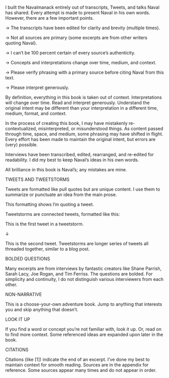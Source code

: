 I built the Navalmanack entirely out of transcripts, Tweets, and talks Naval has shared. Every attempt is made to present Naval in his own words. However, there are a few important points. 

→ The transcripts have been edited for clarity and brevity (multiple times). 

→ Not all sources are primary (some excerpts are from other writers quoting Naval). 

→ I can’t be 100 percent certain of every source’s authenticity. 

→ Concepts and interpretations change over time, medium, and context. 

→ Please verify phrasing with a primary source before citing Naval from this text. 

→ Please interpret generously. 

By definition, everything in this book is taken out of context. Interpretations will change over time. Read and interpret generously. Understand the original intent may be different than your interpretation in a different time, medium, format, and context. 

In the process of creating this book, I may have mistakenly re-contextualized, misinterpreted, or misunderstood things. As content passed through time, space, and medium, some phrasing may have shifted in flight. Every effort has been made to maintain the original intent, but errors are (very) possible. 

Interviews have been transcribed, edited, rearranged, and re-edited for readability. I did my best to keep Naval’s ideas in his own words. 

All brilliance in this book is Naval’s; any mistakes are mine. 

TWEETS AND TWEETSTORMS 

Tweets are formatted like pull quotes but are unique content. I use them to summarize or punctuate an idea from the main prose. 

This formatting shows I’m quoting a tweet. 

Tweetstorms are connected tweets, formatted like this:

This is the first tweet in a tweetstorm. 

↓ 

This is the second tweet. Tweetstorms are longer series of tweets all threaded together, similar to a blog post. 

BOLDED QUESTIONS 

Many excerpts are from interviews by fantastic creators like Shane Parrish, Sarah Lacy, Joe Rogan, and Tim Ferriss. The questions are bolded. For simplicity and continuity, I do not distinguish various interviewers from each other. 

NON-NARRATIVE 

This is a choose-your-own adventure book. Jump to anything that interests you and skip anything that doesn’t. 

LOOK IT UP 

If you find a word or concept you’re not familiar with, look it up. Or, read on to find more context. Some referenced ideas are expanded upon later in the book. 

CITATIONS 

Citations (like [1]) indicate the end of an excerpt. I’ve done my best to maintain context for smooth reading. Sources are in the appendix for reference. Some sources appear many times and do not appear in order.